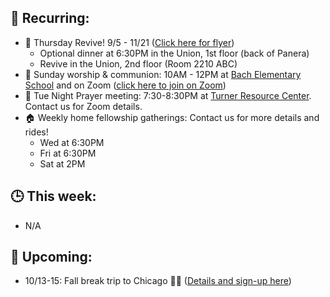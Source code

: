 ## 🔁 Recurring:
- 🙌 Thursday Revive! 9/5 - 11/21 ([Click here for flyer](https://drive.google.com/file/d/1uefOWIYneoHcTsMPOc_Y3IGTiAWafGAA/view?usp=drive_link))
    - Optional dinner at 6:30PM in the Union, 1st floor (back of Panera)
    - Revive in the Union, 2nd floor (Room 2210 ABC)
- 🙌 Sunday worship & communion: 10AM - 12PM at [Bach Elementary School](https://maps.app.goo.gl/dZPSs5uELxZ6f25e6) and on Zoom ([click here to join on Zoom](https://us02web.zoom.us/j/480803167?pwd=anlQT1lSOG5BMTI5eTZHcVNrdU5pZz09))
- 🙏 Tue Night Prayer meeting: 7:30-8:30PM at [Turner Resource Center](https://maps.app.goo.gl/68Ut4Q6T4kP9o5zT6). Contact us for Zoom details.
- 🏠 Weekly home fellowship gatherings: Contact us for more details and rides!
    - Wed at 6:30PM
    - Fri at 6:30PM
    - Sat at 2PM

## 🕒 This week:
- N/A

## 📆 Upcoming:
- 10/13-15: Fall break trip to Chicago 🚗💨 ([Details and sign-up here](https://forms.gle/kbRZGeVGJZXchwZQ7))
